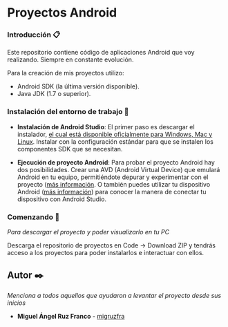 # Proyectos Android

### Introducción 📋

Este repositorio contiene código de aplicaciones Android que voy realizando. Siempre en constante evolución.

Para la creación de mis proyectos utilizo:

* Android SDK (la última versión disponible).
* Java JDK (1.7 o superior).

### Instalación del entorno de trabajo 🔧

* **Instalación de Android Studio**: El primer paso es descargar el instalador, [el cual está disponible oficialmente para Windows, Mac y Linux](https://developer.android.com/studio#downloads). Instalar con la configuración estándar para que se instalen los componentes SDK que se necesitan.

* **Ejecución de proyecto Android**: Para probar el proyecto Android hay dos posibilidades. Crear una AVD (Android Virtual Device) que emulará Android en tu equipo, permitiéndote depurar y experimentar con el proyecto ([más información](http://developer.android.com/tools/devices/index.html). O también puedes utilizar tu dispositivo Android ([más información](http://developer.android.com/tools/device.html)) para conocer la manera de conectar tu dispositivo con Android Studio.

### Comenzando 🚀

_Para descargar el proyecto y poder visualizarlo en tu PC_

Descarga el repositorio de proyectos en Code -> Download ZIP y tendrás acceso a los proyectos para poder instalarlos e interactuar con ellos.

## Autor ✒️

_Menciona a todos aquellos que ayudaron a levantar el proyecto desde sus inicios_

* **Miguel Ángel Ruz Franco** - [migruzfra](https://github.com/migruzfra)
